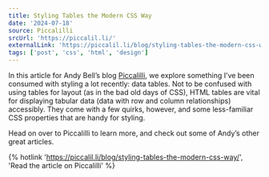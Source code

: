 ```yaml
---
title: Styling Tables the Modern CSS Way
date: '2024-07-18'
source: Piccalilli
srcUrl: 'https://piccalil.li/'
externalLink: 'https://piccalil.li/blog/styling-tables-the-modern-css-way/'
tags: ['post', 'css', 'html', 'design']
---
```


In this article for Andy Bell’s blog [Piccalilli](https://piccalil.li/blog), we explore something I’ve been consumed with styling a lot recently: data tables. Not to be confused with using tables for layout (as in the bad old days of CSS), HTML tables are vital for displaying tabular data (data with row and column relationships) accessibly. They come with a few quirks, however, and some less-familiar CSS properties that are handy for styling.

Head on over to Piccalilli to learn more, and check out some of Andy’s other great articles.

{% hotlink 'https://piccalil.li/blog/styling-tables-the-modern-css-way/', 'Read the article on Piccalilli' %}
